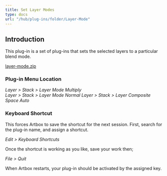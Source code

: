 ```yaml
---
title: Set Layer Modes
type: docs
url: "/hub/plug-ins/folder/Layer-Mode"
---
```


## Introduction

This plug-in is a set of plug-ins that sets the selected layers to a particular blend mode.

[layer-mode.zip](/funky/downloads/layer-mode.zip)

### Plug-in Menu Location

_Layer > Stack > Layer Mode Multiply_  
_Layer > Stack > Layer Mode Normal_
_Layer > Stack > Layer Composite Space Auto_

### Keyboard Shortcut

This forces Artbox to save the shortcut for the next session. First, search for the plug-in name, and assign a shortcut.

_Edit > Keyboard Shortcuts_

Once the shortcut is working as you like, save your work then;  

_File > Quit_

When Artbox restarts, your plug-in should be activated by the assigned key.

